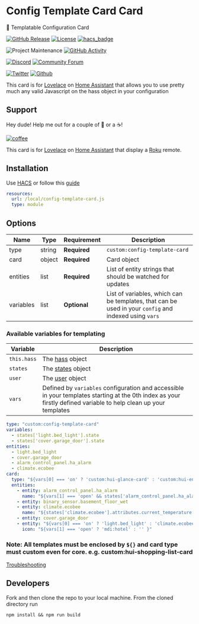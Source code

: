 # Config Template Card Card

📝 Templatable Configuration Card

[![GitHub Release][releases-shield]][releases]
[![License][license-shield]](LICENSE.md)
[![hacs_badge](https://img.shields.io/badge/HACS-Default-orange.svg?style=for-the-badge)](https://github.com/custom-components/hacs)

![Project Maintenance][maintenance-shield]
[![GitHub Activity][commits-shield]][commits]

[![Discord][discord-shield]][discord]
[![Community Forum][forum-shield]][forum]

[![Twitter][twitter]][twitter]
[![Github][github]][github]

This card is for [Lovelace](https://www.home-assistant.io/lovelace) on [Home Assistant](https://www.home-assistant.io/) that allows you to use pretty much any valid Javascript on the hass object in your configuration

## Support

Hey dude! Help me out for a couple of :beers: or a :coffee:!

[![coffee](https://www.buymeacoffee.com/assets/img/custom_images/black_img.png)](https://www.buymeacoffee.com/zJtVxUAgH)

This card is for [Lovelace](https://www.home-assistant.io/lovelace) on [Home Assistant](https://www.home-assistant.io/) that display a [Roku](https://www.roku.com/) remote.

## Installation

Use [HACS](https://hacs.xyz) or follow this [guide](https://github.com/thomasloven/hass-config/wiki/Lovelace-Plugins)

```yaml
resources:
  url: /local/config-template-card.js
  type: module
```

## Options

| Name      | Type   | Requirement  | Description                                                                                           |
| --------- | ------ | ------------ | ----------------------------------------------------------------------------------------------------- |
| type      | string | **Required** | `custom:config-template-card`                                                                         |
| card      | object | **Required** | Card object                                                                                           |
| entities  | list   | **Required** | List of entity strings that should be watched for updates                                             |
| variables | list   | **Optional** | List of variables, which can be templates, that can be used in your `config` and indexed using `vars` |

### Available variables for templating

| Variable    | Description                                                                                                                                                      |
| ----------- | ---------------------------------------------------------------------------------------------------------------------------------------------------------------- |
| `this.hass` | The [hass](https://developers.home-assistant.io/docs/en/frontend_data.html) object                                                                               |
| `states`    | The [states](https://developers.home-assistant.io/docs/en/frontend_data.html#hassstates) object                                                                  |
| `user`      | The [user](https://developers.home-assistant.io/docs/en/frontend_data.html#hassuser) object                                                                      |
| `vars`      | Defined by `variables` configuration and accessible in your templates starting at the 0th index as your firstly defined variable to help clean up your templates |

```yaml
type: "custom:config-template-card"
variables:
  - states['light.bed_light'].state
  - states['cover.garage_door'].state
entities:
  - light.bed_light
  - cover.garage_door
  - alarm_control_panel.ha_alarm
  - climate.ecobee
card:
  type: "${vars[0] === 'on' ? 'custom:hui-glance-card' : 'custom:hui-entities-card'}"
  entities:
    - entity: alarm_control_panel.ha_alarm
      name: "${vars[1] === 'open' && states['alarm_control_panel.ha_alarm'].state === 'armed_home' ? 'Close the garage!' : ''}"
    - entity: binary_sensor.basement_floor_wet
    - entity: climate.ecobee
      name: "${states['climate.ecobee'].attributes.current_temperature > 22 ? 'Cozy' : 'Too Hot/Cold'}"
    - entity: cover.garage_door
    - entity: "${vars[0] === 'on' ? 'light.bed_light' : 'climate.ecobee'}"
      icon: "${vars[1] === 'open' ? 'mdi:hotel' : '' }"
```

### Note: All templates must be enclosed by `${}` and card type must custom even for core. e.g. custom:hui-shopping-list-card

[Troubleshooting](https://github.com/thomasloven/hass-config/wiki/Lovelace-Plugins)

## Developers

Fork and then clone the repo to your local machine. From the cloned directory run

`npm install && npm run build`

[commits-shield]: https://img.shields.io/github/commit-activity/y/custom-cards/config-template-card.svg?style=for-the-badge
[commits]: https://github.com/custom-cards/config-template-card/commits/master
[discord]: https://discord.gg/Qa5fW2R
[discord-shield]: https://img.shields.io/discord/330944238910963714.svg?style=for-the-badge
[forum-shield]: https://img.shields.io/badge/community-forum-brightgreen.svg?style=for-the-badge
[forum]: https://community.home-assistant.io/t/100-templatable-lovelace-configuration-card/105241
[license-shield]: https://img.shields.io/github/license/custom-cards/config-template-card.svg?style=for-the-badge
[maintenance-shield]: https://img.shields.io/badge/maintainer-Ian%20Richardson%20%40iantrich-blue.svg?style=for-the-badge
[releases-shield]: https://img.shields.io/github/release/custom-cards/config-template-card.svg?style=for-the-badge
[releases]: https://github.com/custom-cards/config-template-card/releases
[twitter]: https://img.shields.io/twitter/follow/iantrich.svg?style=social
[github]: https://img.shields.io/github/followers/iantrich.svg?style=social
